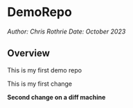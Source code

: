 # DemoRepo

*Author: Chris Rothrie*
*Date: October 2023*

## Overview

This is my first demo repo 

This is my first change

**Second change on a diff machine**

